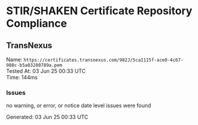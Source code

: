 # STIR/SHAKEN Certificate Repository Compliance

## TransNexus

Name: `https://certificates.transnexus.com/982J/5ca1115f-ace0-4c67-988c-b5a03280789a.pem`\
Tested At: 03 Jun 25 00:33 UTC\
Time: 144ms

### Issues

no warning, or error, or notice date level issues were found

Generated: 03 Jun 25 00:33 UTC